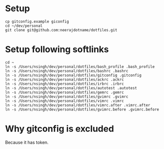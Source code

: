 # Setup

    cp gitconfig.example giconfig
    cd ~/dev/personal
    git clone git@github.com:neerajdotname/dotfiles.git


# Setup following softlinks

    cd ~
    ln -s /Users/nsingh/dev/personal/dotfiles/bash_profile .bash_profile
    ln -s /Users/nsingh/dev/personal/dotfiles/bashrc .bashrc
    ln -s /Users/nsingh/dev/personal/dotfiles/gitconfig .gitconfig
    ln -s /Users/nsingh/dev/personal/dotfiles/ackrc .ackrc
    ln -s /Users/nsingh/dev/personal/dotfiles/irbrc .irbrc
    ln -s /Users/nsingh/dev/personal/dotfiles/autotest .autotest
    ln -s /Users/nsingh/dev/personal/dotfiles/gemrc .gemrc
    ln -s /Users/nsingh/dev/personal/dotfiles/gvimrc .gvimrc
    ln -s /Users/nsingh/dev/personal/dotfiles/vimrc .vimrc
    ln -s /Users/nsingh/dev/personal/dotfiles/vimrc.after .vimrc.after
    ln -s /Users/nsingh/dev/personal/dotfiles/gvimrc.before .gvimrc.before

# Why gitconfig is excluded

Because it has token.
